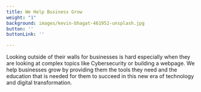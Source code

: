 ```yaml
---
title: We Help Business Grow
weight: "1"
background: images/kevin-bhagat-461952-unsplash.jpg
button: ''
buttonLink: ''

---
```

Looking outside of their walls for businesses is hard especially when they are looking at complex topics like Cybersecurity or building a webpage. We help businesses grow by providing them the tools they need and the education that is needed for them to succeed in this new era of technology and digital transformation.